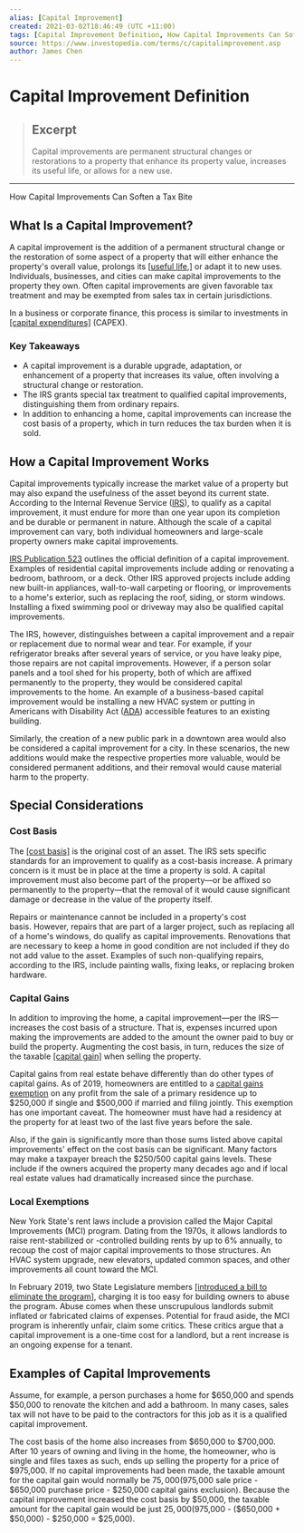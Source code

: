 ```yaml
---
alias: [Capital Improvement]
created: 2021-03-02T18:46:49 (UTC +11:00)
tags: [Capital Improvement Definition, How Capital Improvements Can Soften a Tax Bite]
source: https://www.investopedia.com/terms/c/capitalimprovement.asp
author: James Chen
---
```


# Capital Improvement Definition

> ## Excerpt
> Capital improvements are permanent structural changes or restorations to a property that enhance its property value, increases its useful life, or allows for a new use.

---

How Capital Improvements Can Soften a Tax Bite
## What Is a Capital Improvement?

A capital improvement is the addition of a permanent structural change or the restoration of some aspect of a property that will either enhance the property's overall value, prolongs its [[useful life,]](https://www.investopedia.com/terms/u/usefullife.asp) or adapt it to new uses. Individuals, businesses, and cities can make capital improvements to the property they own. Often capital improvements are given favorable tax treatment and may be exempted from sales tax in certain jurisdictions.

In a business or corporate finance, this process is similar to investments in [[capital expenditures]](https://www.investopedia.com/terms/c/capitalexpenditure.asp) (CAPEX).

### Key Takeaways

-   A capital improvement is a durable upgrade, adaptation, or enhancement of a property that increases its value, often involving a structural change or restoration.
-   The IRS grants special tax treatment to qualified capital improvements, distinguishing them from ordinary repairs.
-   In addition to enhancing a home, capital improvements can increase the cost basis of a property, which in turn reduces the tax burden when it is sold.

## How a Capital Improvement Works

Capital improvements typically increase the market value of a property but may also expand the usefulness of the asset beyond its current state. According to the Internal Revenue Service ([IRS](https://www.investopedia.com/terms/i/irs.asp)), to qualify as a capital improvement, it must endure for more than one year upon its completion and be durable or permanent in nature. Although the scale of a capital improvement can vary, both individual homeowners and large-scale property owners make capital improvements.

[IRS Publication 523](https://www.irs.gov/publications/p523) outlines the official definition of a capital improvement. Examples of residential capital improvements include adding or renovating a bedroom, bathroom, or a deck. Other IRS approved projects include adding new built-in appliances, wall-to-wall carpeting or flooring, or improvements to a home's exterior, such as replacing the roof, siding, or storm windows. Installing a fixed swimming pool or driveway may also be qualified capital improvements.

The IRS, however, distinguishes between a capital improvement and a repair or replacement due to normal wear and tear. For example, if your refrigerator breaks after several years of service, or you have leaky pipe, those repairs are not capital improvements. However, if a person solar panels and a tool shed for his property, both of which are affixed permanently to the property, they would be considered capital improvements to the home. An example of a business-based capital improvement would be installing a new HVAC system or putting in Americans with Disability Act ([ADA](https://www.investopedia.com/terms/a/americans-with-disabilities-act-ada.asp)) accessible features to an existing building.

Similarly, the creation of a new public park in a downtown area would also be considered a capital improvement for a city. In these scenarios, the new additions would make the respective properties more valuable, would be considered permanent additions, and their removal would cause material harm to the property.

## Special Considerations

### Cost Basis

The [[cost basis]](https://www.investopedia.com/terms/c/costbasis.asp) is the original cost of an asset. The IRS sets specific standards for an improvement to qualify as a cost-basis increase. A primary concern is it must be in place at the time a property is sold. A capital improvement must also become part of the property—or be affixed so permanently to the property—that the removal of it would cause significant damage or decrease in the value of the property itself.

Repairs or maintenance cannot be included in a property's cost basis. However, repairs that are part of a larger project, such as replacing all of a home's windows, do qualify as capital improvements. Renovations that are necessary to keep a home in good condition are not included if they do not add value to the asset. Examples of such non-qualifying repairs, according to the IRS, include painting walls, fixing leaks, or replacing broken hardware.

### Capital Gains

In addition to improving the home, a capital improvement—per the IRS—increases the cost basis of a structure. That is, expenses incurred upon making the improvements are added to the amount the owner paid to buy or build the property. Augmenting the cost basis, in turn, reduces the size of the taxable [[capital gain]](https://www.investopedia.com/terms/c/capitalgain.asp) when selling the property.

Capital gains from real estate behave differently than do other types of capital gains. As of 2019, homeowners are entitled to a [capital gains exemption](https://www.irs.gov/taxtopics/tc701) on any profit from the sale of a primary residence up to $250,000 if single and $500,000 if married and filing jointly. This exemption has one important caveat. The homeowner must have had a residency at the property for at least two of the last five years before the sale.

Also, if the gain is significantly more than those sums listed above capital improvements' effect on the cost basis can be significant. Many factors may make a taxpayer breach the $250/500 capital gains levels. These include if the owners acquired the property many decades ago and if local real estate values had dramatically increased since the purchase.

### Local Exemptions

New York State's rent laws include a provision called the Major Capital Improvements (MCI) program. Dating from the 1970s, it allows landlords to raise rent-stabilized or -controlled building rents by up to 6% annually, to recoup the cost of major capital improvements to those structures. An HVAC system upgrade, new elevators, updated common spaces, and other improvements all count toward the MCI.

In February 2019, two State Legislature members [[introduced a bill to eliminate the program]](https://ny.curbed.com/2019/2/26/18236584/new-york-rent-stabilization-major-capital-improvements-legislation), charging it is too easy for building owners to abuse the program. Abuse comes when these unscrupulous landlords submit inflated or fabricated claims of expenses. Potential for fraud aside, the MCI program is inherently unfair, claim some critics. These critics argue that a capital improvement is a one-time cost for a landlord, but a rent increase is an ongoing expense for a tenant.

## Examples of Capital Improvements

Assume, for example, a person purchases a home for $650,000 and spends $50,000 to renovate the kitchen and add a bathroom. In many cases, sales tax will not have to be paid to the contractors for this job as it is a qualified capital improvement.

The cost basis of the home also increases from $650,000 to $700,000. After 10 years of owning and living in the home, the homeowner, who is single and files taxes as such, ends up selling the property for a price of $975,000. If no capital improvements had been made, the taxable amount for the capital gain would normally be $75,000 ($975,000 sale price - $650,000 purchase price - $250,000 capital gains exclusion). Because the capital improvement increased the cost basis by $50,000, the taxable amount for the capital gain would be just $25,000 ($975,000 - ($650,000 + $50,000) - $250,000 = $25,000).
